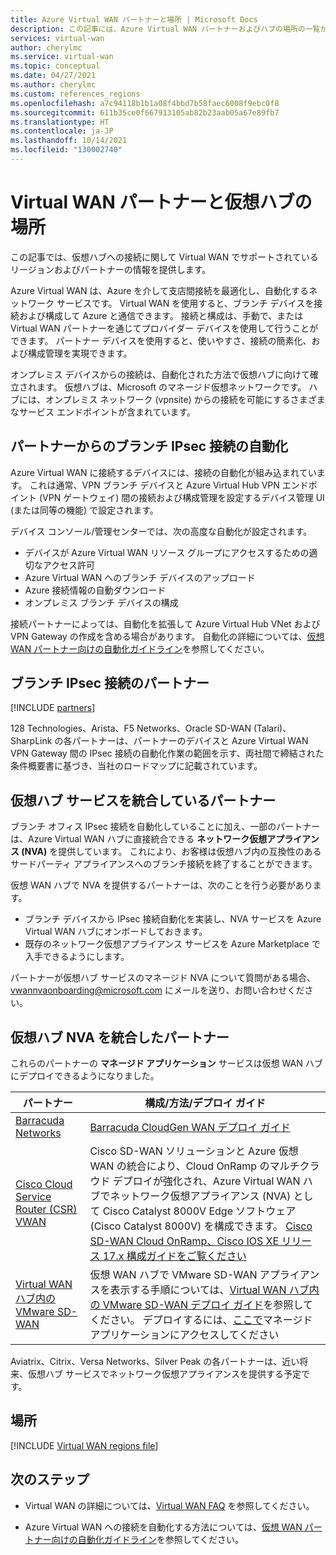 ```yaml
---
title: Azure Virtual WAN パートナーと場所 | Microsoft Docs
description: この記事には、Azure Virtual WAN パートナーおよびハブの場所の一覧が含まれています。
services: virtual-wan
author: cherylmc
ms.service: virtual-wan
ms.topic: conceptual
ms.date: 04/27/2021
ms.author: cherylmc
ms.custom: references_regions
ms.openlocfilehash: a7c94118b1b1a08f4bbd7b58faec6008f9ebc0f8
ms.sourcegitcommit: 611b35ce0f667913105ab82b23aab05a67e89fb7
ms.translationtype: HT
ms.contentlocale: ja-JP
ms.lasthandoff: 10/14/2021
ms.locfileid: "130002740"
---
```

# <a name="virtual-wan-partners-and-virtual-hub-locations"></a>Virtual WAN パートナーと仮想ハブの場所

この記事では、仮想ハブへの接続に関して Virtual WAN でサポートされているリージョンおよびパートナーの情報を提供します。

Azure Virtual WAN は、Azure を介して支店間接続を最適化し、自動化するネットワーク サービスです。 Virtual WAN を使用すると、ブランチ デバイスを接続および構成して Azure と通信できます。 接続と構成は、手動で、または Virtual WAN パートナーを通じてプロバイダー デバイスを使用して行うことができます。 パートナー デバイスを使用すると、使いやすさ、接続の簡素化、および構成管理を実現できます。

オンプレミス デバイスからの接続は、自動化された方法で仮想ハブに向けて確立されます。 仮想ハブは、Microsoft のマネージド仮想ネットワークです。 ハブには、オンプレミス ネットワーク (vpnsite) からの接続を可能にするさまざまなサービス エンドポイントが含まれています。 

## <a name="branch-ipsec-connectivity-automation-from-partners"></a><a name="automation"></a>パートナーからのブランチ IPsec 接続の自動化

Azure Virtual WAN に接続するデバイスには、接続の自動化が組み込まれています。 これは通常、VPN ブランチ デバイスと Azure Virtual Hub VPN エンドポイント (VPN ゲートウェイ) 間の接続および構成管理を設定するデバイス管理 UI (または同等の機能) で設定されます。

デバイス コンソール/管理センターでは、次の高度な自動化が設定されます。

* デバイスが Azure Virtual WAN リソース グループにアクセスするための適切なアクセス許可
* Azure Virtual WAN へのブランチ デバイスのアップロード
* Azure 接続情報の自動ダウンロード
* オンプレミス ブランチ デバイスの構成 

接続パートナーによっては、自動化を拡張して Azure Virtual Hub VNet および VPN Gateway の作成を含める場合があります。 自動化の詳細については、[仮想 WAN パートナー向けの自動化ガイドライン](virtual-wan-configure-automation-providers.md)を参照してください。

## <a name="branch-ipsec-connectivity-partners"></a><a name="partners"></a>ブランチ IPsec 接続のパートナー

[!INCLUDE [partners](../../includes/virtual-wan-partners-include.md)]

128 Technologies、Arista、F5 Networks、Oracle SD-WAN (Talari)、SharpLink の各パートナーは、パートナーのデバイスと Azure Virtual WAN VPN Gateway 間の IPsec 接続の自動化作業の範囲を示す、両社間で締結された条件概要書に基づき、当社のロードマップに記載されています。

## <a name="partners-with-integrated-virtual-hub-offerings"></a>仮想ハブ サービスを統合しているパートナー

ブランチ オフィス IPsec 接続を自動化していることに加え、一部のパートナーは、Azure Virtual WAN ハブに直接統合できる **ネットワーク仮想アプライアンス (NVA)** を提供しています。  これにより、お客様は仮想ハブ内の互換性のあるサードパーティ アプライアンスへのブランチ接続を終了することができます。  

仮想 WAN ハブで NVA を提供するパートナーは、次のことを行う必要があります。

* ブランチ デバイスから IPsec 接続自動化を実装し、NVA サービスを Azure Virtual WAN ハブにオンボードしておきます。
* 既存のネットワーク仮想アプライアンス サービスを Azure Marketplace で入手できるようにします。

パートナーが仮想ハブ サービスのマネージド NVA について質問がある場合、vwannvaonboarding@microsoft.com にメールを送り、お問い合わせください。

## <a name="integrated-virtual-hub-nva-partners"></a>仮想ハブ NVA を統合したパートナー

これらのパートナーの **マネージド アプリケーション** サービスは仮想 WAN ハブにデプロイできるようになりました。

|パートナー|構成/方法/デプロイ ガイド|
|---|---|
|[Barracuda Networks](https://azuremarketplace.microsoft.com/en-us/marketplace/apps/barracudanetworks.barracuda_cloudgenwan_gateway?tab=Overviewus/marketplace/apps/barracudanetworks.barracuda_cloudgenwan_gateway?tab=Overview)| [Barracuda CloudGen WAN デプロイ ガイド](https://campus.barracuda.com/product/cloudgenwan/doc/91980640/deployment/)|
|[Cisco Cloud Service Router (CSR) VWAN](https://aka.ms/ciscoMarketPlaceOffer)| Cisco SD-WAN ソリューションと Azure 仮想 WAN の統合により、Cloud OnRamp のマルチクラウド デプロイが強化され、Azure Virtual WAN ハブでネットワーク仮想アプライアンス (NVA) として Cisco Catalyst 8000V Edge ソフトウェア (Cisco Catalyst 8000V) を構成できます。 [Cisco SD-WAN Cloud OnRamp、Cisco IOS XE リリース 17.x 構成ガイドをご覧ください](https://www.cisco.com/c/en/us/td/docs/routers/sdwan/configuration/cloudonramp/ios-xe-17/cloud-onramp-book-xe/cloud-onramp-multi-cloud.html#Cisco_Concept.dita_c61e0e7a-fff8-4080-afee-47b81e8df701) 
|[Virtual WAN ハブ内の VMware SD-WAN](https://sdwan.vmware.com/partners/microsoft) | 仮想 WAN ハブで VMware SD-WAN アプライアンスを表示する手順については、[Virtual WAN ハブ内の VMware SD-WAN デプロイ ガイド](https://kb.vmware.com/s/article/82746)を参照してください。 デプロイするには、[ここで](https://azuremarketplace.microsoft.com/marketplace/apps/velocloud.vmware_sdwan_in_vwan)マネージド アプリケーションにアクセスしてください|

Aviatrix、Citrix、Versa Networks、Silver Peak の各パートナーは、近い将来、仮想ハブ サービスでネットワーク仮想アプライアンスを提供する予定です。

## <a name="locations"></a><a name="locations"></a>場所

[!INCLUDE [Virtual WAN regions file](../../includes/virtual-wan-regions-include.md)]

## <a name="next-steps"></a>次のステップ

* Virtual WAN の詳細については、[Virtual WAN FAQ](virtual-wan-faq.md) を参照してください。

* Azure Virtual WAN への接続を自動化する方法については、[仮想 WAN パートナー向けの自動化ガイドライン](virtual-wan-configure-automation-providers.md)を参照してください。
